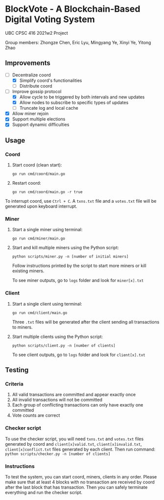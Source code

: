 # BlockVote - A Blockchain-Based Digital Voting System

UBC CPSC 416 2021w2 Project

Group members: Zhongze Chen, Eric Lyu, Mingyang Ye, Xinyi Ye, Yitong Zhao

## Improvements

- [ ] Decentralize coord 
    - [x] Simplify coord's functionalities
    - [ ] Distribute coord
- [ ] Improve gossip protocol
    - [x] Allow cycle to be triggered by both intervals and new updates
    - [x] Allow nodes to subscribe to specific types of updates
    - [ ] Truncate log and local cache
- [x] Allow miner rejoin
- [x] Support multiple elections
- [x] Support dynamic difficulties

## Usage

### Coord

1. Start coord (clean start):

    `go run cmd/coord/main.go`

2. Restart coord:

    `go run cmd/coord/main.go -r true`

To interrupt coord, use `Ctrl + C`. A `txns.txt` file and a `votes.txt` file will be generated upon keyboard interrupt.

### Miner

1. Start a single miner using terminal:

    `go run cmd/miner/main.go`

2. Start and kill multiple miners using the Python script:

    `python scripts/miner.py -n [number of initial miners]`

    Follow instructions printed by the script to start more miners or kill existing miners.
    
    To see miner outputs, go to `logs` folder and look for `miner[x].txt`
    
### Client

1. Start a single client using terminal:

    `go run cmd/client/main.go`

    Three `.txt` files will be generated after the client sending all transactions to miners.

2. Start multiple clients using the Python script:

   `python scripts/client.py -n [number of clients]`

   To see client outputs, go to `logs` folder and look for `client[x].txt`

## Testing

### Criteria

1. All valid transactions are committed and appear exactly once
2. All invalid transactions will not be committed
3. Each group of conflicting transactions can only have exactly one committed
4. Vote counts are correct

### Checker script

To use the checker script, you will need `txns.txt` and `votes.txt` files generated by coord
and `client[x]valid.txt`, `client[x]invalid.txt`, `client[x]conflict.txt` files generated by each client.
Then run command:
    `python scripts/checker.py -n [number of clients]`

### Instructions

To test the system, you can start coord, miners, clients in any order.
Please make sure that at least 4 blocks with no transaction are received by coord
after the last block that has transaction. 
Then you can safely terminate everything and run the checker script.

